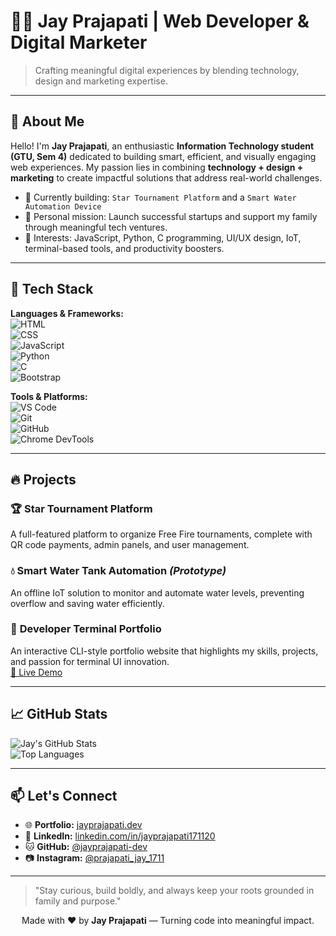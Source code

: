 # 👨‍💻 Jay Prajapati | Web Developer & Digital Marketer

> Crafting meaningful digital experiences by blending technology, design and marketing expertise.

---

## 💼 About Me

Hello! I'm **Jay Prajapati**, an enthusiastic **Information Technology student (GTU, Sem 4)** dedicated to building smart, efficient, and visually engaging web experiences. My passion lies in combining **technology + design + marketing** to create impactful solutions that address real-world challenges.

- 🔭 Currently building: `Star Tournament Platform` and a `Smart Water Automation Device`
- 🎯 Personal mission: Launch successful startups and support my family through meaningful tech ventures.
- 🧠 Interests: JavaScript, Python, C programming, UI/UX design, IoT, terminal-based tools, and productivity boosters.

---

## 🚀 Tech Stack

**Languages & Frameworks:**  
![HTML](https://img.shields.io/badge/-HTML5-E34F26?logo=html5&logoColor=white)  
![CSS](https://img.shields.io/badge/-CSS3-1572B6?logo=css3&logoColor=white)  
![JavaScript](https://img.shields.io/badge/-JavaScript-F7DF1E?logo=javascript&logoColor=black)  
![Python](https://img.shields.io/badge/-Python-3776AB?logo=python&logoColor=white)  
![C](https://img.shields.io/badge/-C-A8B9CC?logo=c&logoColor=black)  
![Bootstrap](https://img.shields.io/badge/-Bootstrap-7952B3?logo=bootstrap&logoColor=white)

**Tools & Platforms:**  
![VS Code](https://img.shields.io/badge/-VSCode-007ACC?logo=visual-studio-code&logoColor=white)  
![Git](https://img.shields.io/badge/-Git-F05032?logo=git&logoColor=white)  
![GitHub](https://img.shields.io/badge/-GitHub-181717?logo=github&logoColor=white)  
![Chrome DevTools](https://img.shields.io/badge/-DevTools-4285F4?logo=google-chrome&logoColor=white)

---

## 🔥 Projects

### 🏆 **Star Tournament Platform**  
A full-featured platform to organize Free Fire tournaments, complete with QR code payments, admin panels, and user management.

### 💧 **Smart Water Tank Automation** *(Prototype)*  
An offline IoT solution to monitor and automate water levels, preventing overflow and saving water efficiently.

### 🎯 **Developer Terminal Portfolio**  
An interactive CLI-style portfolio website that highlights my skills, projects, and passion for terminal UI innovation.  
[🔗 Live Demo](https://jayprajapati-dev.github.io)

---

## 📈 GitHub Stats

![Jay's GitHub Stats](https://github-readme-stats.vercel.app/api?username=jayprajapati-dev&show_icons=true&theme=radical)  
![Top Languages](https://github-readme-stats.vercel.app/api/top-langs/?username=jayprajapati-dev&layout=compact&theme=radical)

---

## 📫 Let's Connect

- 🌐 **Portfolio:** [jayprajapati.dev](https://jayprajapati-dev.github.io)  
- 💼 **LinkedIn:** [linkedin.com/in/jayprajapati171120](https://linkedin.com/in/jayprajapati171120)  
- 🐱 **GitHub:** [@jayprajapati-dev](https://github.com/jayprajapati-dev)  
- 📷 **Instagram:** [@prajapati_jay_1711](https://instagram.com/prajapati_jay_1711)

---

> "Stay curious, build boldly, and always keep your roots grounded in family and purpose."

<div align="center">
  Made with ❤️ by <strong>Jay Prajapati</strong> — Turning code into meaningful impact.
</div>